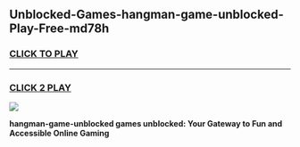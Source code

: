
## Unblocked-Games-hangman-game-unblocked-Play-Free-md78h
<h3>
<a href="https://premium76.site?title=hangman-game-unblocked&ref=17A">CLICK TO PLAY</a></h3>
<hr>

<h3>
<a href="https://premium76.site?title=hangman-game-unblocked&ref=17A">CLICK 2 PLAY</a>
  
</h3>

<a href="https://premium76.site?title=hangman-game-unblocked&ref=17A"><img src="https://clearcache.store/games.png"></a>


**hangman-game-unblocked games unblocked: Your Gateway to Fun and Accessible Online Gaming**
